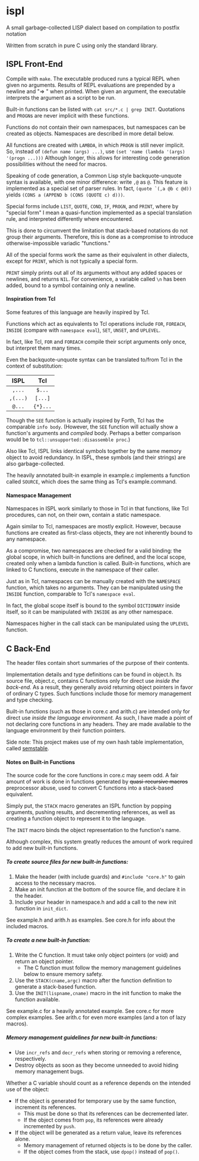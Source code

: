 # ispl
A small garbage-collected LISP dialect based on compilation to postfix notation

Written from scratch in pure C using only the standard library.

## ISPL Front-End

Compile with `make`.
The executable produced runs a typical REPL when given no arguments.
Results of REPL evaluations are prepended by a newline and "=> " when printed.
When given an argument, the executable interprets the argument as a script to be run.

Built-in functions can be listed with `cat src/*.c | grep INIT`.
Quotations and `PROGN`s are never implicit with these functions.

Functions do not contain their own namespaces, but namespaces can be created as objects.
Namespaces are described in more detail below.

All functions are created with `LAMBDA`, in which `PROGN` is still never implicit.
So, instead of `(defun name (args) ...)`, use `(set 'name (lambda '(args) '(progn ...)))`
Although longer, this allows for interesting code generation possibilities without the need for macros.

Speaking of code generation, a Common Lisp style backquote-unquote syntax is available,
with one minor difference: write `,@` as `@`.
This feature is implemented as a special set of parser rules.
In fact, ``` (quote `(,a @b c @d)) ``` yields `(CONS a (APPEND b (CONS (QUOTE c) d)))`.

Special forms include `LIST`, `QUOTE`, `COND`, `IF`, `PROGN`, and `PRINT`,
where by "special form" I mean a quasi-function implemented as a special translation rule,
and interpreted differently where encountered.

This is done to circumvent the limitation that stack-based notations do not group their arguments.
Therefore, this is done as a compromise to introduce otherwise-impossible variadic "functions."

All of the special forms work the same as their equivalent in other dialects,
except for `PRINT`, which is not typically a special form.

`PRINT` simply prints out all of its arguments without any added spaces or newlines, and returns `NIL`.
For convenience, a variable called `\n` has been added, bound to a symbol containing only a newline.

#### Inspiration from Tcl
Some features of this language are heavily inspired by Tcl.

Functions which act as equivalents to Tcl operations include
`FOR`, `FOREACH`, `INSIDE` (compare with `namespace eval`), `SET`, `UNSET`, and `UPLEVEL`.

In fact, like Tcl, `FOR` and `FOREACH` compile their script arguments only once, but interpret them many times.

Even the backquote-unquote syntax can be translated to/from Tcl in the context of substitution:

| ISPL | Tcl |
| :-: | :-: |
| `,...` | `$...` |
| `,(...)` | `[...]` |
| `@...` | `{*}...` |

Though the `SEE` function is actually inspired by Forth, Tcl has the comparable `info body`.
(However, the `SEE` function will actually show a function's arguments and *compiled* body.
Perhaps a better comparison would be to `tcl::unsupported::disassemble proc`.)

Also like Tcl, ISPL links identical symbols together by the same memory object to avoid redundancy.
In ISPL, these symbols (and their strings) are also garbage-collected.

The heavily annotated built-in example in example.c implements a function called `SOURCE`,
which does the same thing as Tcl's example.command.

#### Namespace Management

Namespaces in ISPL work similarly to those in Tcl in that functions, like Tcl procedures,
can not, on their own, contain a static namespace.

Again similar to Tcl, namespaces are mostly explicit.
However, because functions are created as first-class objects,
they are not inherently bound to any namespace.

As a compromise, two namespaces are checked for a valid binding:
the global scope, in which built-in functions are defined,
and the local scope, created only when a lambda function is called.
Built-in functions, which are linked to C functions, execute in the namespace of their caller.

Just as in Tcl, namespaces can be manually created with the `NAMESPACE` function, which takes no arguments.
They can be manipulated using the `INSIDE` function, comparable to Tcl's `namespace eval`.

In fact, the global scope itself is bound to the symbol `DICTIONARY` inside itself,
so it can be manipulated with `INSIDE` as any other namespace.

Namespaces higher in the call stack can be manipulated using the `UPLEVEL` function.

## C Back-End

The header files contain short summaries of the purpose of their contents.

Implementation details and type definitions can be found in object.h.
Its source file, object.c, contains C functions only for direct use *inside the back-end.*
As a result, they generally avoid returning object pointers in favor of ordinary C types.
Such functions include those for memory management and type checking.

Built-in functions (such as those in core.c and arith.c)
are intended only for direct use *inside the language environment.*
As such, I have made a point of not declaring core functions in any headers.
They are made available to the language environment by their function pointers.

Side note: This project makes use of my own hash table implementation,
called [semstable](../../../semstable).

#### Notes on Built-in Functions

The source code for the core functions in core.c may seem odd.
A fair amount of work is done in functions generated by ~~quasi-recursive macros~~ preprocessor abuse,
used to convert C functions into a stack-based equivalent.

Simply put, the `STACK` macro generates an ISPL function
by popping arguments, pushing results, and decrementing references,
as well as creating a function object to represent it to the language.

The `INIT` macro binds the object representation to the function's name.

Although complex, this system greatly reduces the amount of work required to add new built-in functions.

##### To create source files for new built-in functions:

1. Make the header (with include guards) and `#include "core.h"` to gain access to the necessary macros.
3. Make an init function at the bottom of the source file, and declare it in the header.
2. Include your header in namespace.h and add a call to the new init function in `init_dict`.

See example.h and arith.h as examples. See core.h for info about the included macros.

##### To create a new built-in function:

1. Write the C function. It must take only object pointers (or void) and return an object pointer.
   * The C function must follow the memory management guidelines below to ensure memory safety.
2. Use the `STACK(cname,argc)` macro after the function definition to generate a stack-based function.
3. Use the `INIT(lispname,cname)` macro in the init function to make the function available.

See example.c for a heavily annotated example.
See core.c for more complex examples. See arith.c for even more examples (and a ton of lazy macros).

##### Memory management guidelines for new built-in functions:

* Use `incr_refs` and `decr_refs` when storing or removing a reference, respectively.
* Destroy objects as soon as they become unneeded to avoid hiding memory management bugs.

Whether a C variable should count as a reference depends on the intended use of the object:

* If the object is generated for temporary use by the same function, increment its references.
  * This must be done so that its references can be decremented later.
  * If the object comes from `pop`, its references were already incremented by `push`.
* If the object will be generated as a return value, leave its references alone.
  * Memory management of returned objects is to be done by the caller.
  * If the object comes from the stack, use `dpop()` instead of `pop()`.
